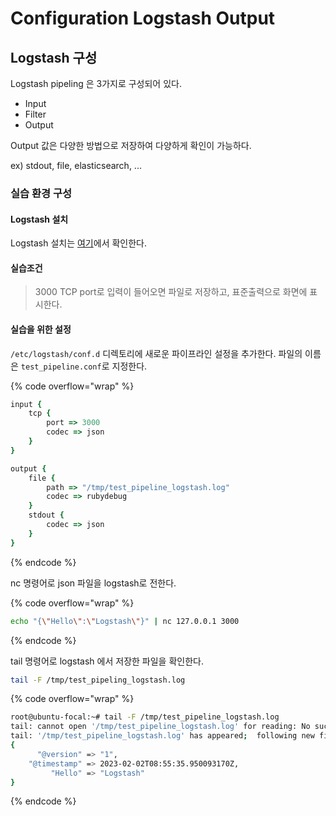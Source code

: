 # Configuration Logstash Output

## Logstash 구성

Logstash pipeling 은 3가지로 구성되어 있다.

* Input
* Filter
* Output

Output 값은 다양한 방법으로 저장하여 다양하게 확인이 가능하다.

ex) stdout, file, elasticsearch, ...



### 실습 환경 구성

#### Logstash 설치

Logstash 설치는 [여기](installing-logstash.md)에서 확인한다.



#### **실습조건**

> 3000 TCP port로 입력이 들어오면 파일로 저장하고, 표준출력으로 화면에 표시한다.



#### 실습을 위한 설정

`/etc/logstash/conf.d` 디렉토리에 새로운 파이프라인 설정을 추가한다. 파일의 이름은 `test_pipeline.conf`로 지정한다.

{% code overflow="wrap" %}
```ruby
input {
    tcp {
        port => 3000
        codec => json
    }
}

output {
    file {
        path => "/tmp/test_pipeline_logstash.log"
        codec => rubydebug
    }
    stdout {
        codec => json
    }
}
```
{% endcode %}



nc 명령어로 json 파일을 logstash로 전한다.

{% code overflow="wrap" %}
```bash
echo "{\"Hello\":\"Logstash\"}" | nc 127.0.0.1 3000
```
{% endcode %}



tail 명령어로 logstash 에서 저장한 파일을 확인한다.

```bash
tail -F /tmp/test_pipeling_logstash.log
```

{% code overflow="wrap" %}
```bash
root@ubuntu-focal:~# tail -F /tmp/test_pipeline_logstash.log
tail: cannot open '/tmp/test_pipeline_logstash.log' for reading: No such file or directory
tail: '/tmp/test_pipeline_logstash.log' has appeared;  following new file
{
      "@version" => "1",
    "@timestamp" => 2023-02-02T08:55:35.950093170Z,
         "Hello" => "Logstash"
}
```
{% endcode %}
